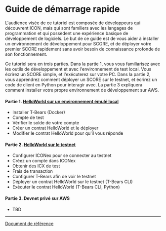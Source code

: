 # Guide de démarrage rapide

L'audience visée de ce tutoriel est composée de développeurs qui découvrent ICON, mais qui sont familiers avec les langages de programmation et qui possèdent une expérience basique de développement de logiciels. Le but de ce guide est de vous aider à installer un environnement de développement pour SCORE, et de déployer votre premier SCORE rapidement sans avoir besoin de connaissance profonde de son fonctionnement.

Ce tutoriel sera en trois parties. Dans la partie 1, vous vous familiarisez avec les outils de développement et avec l'environnement de test local. Vous écrirez un SCORE simple, et l'exécuterez sur votre PC. Dans la partie 2, vous apprendrez comment déployer un SCORE sur le testnet, et écrirez un code de client en Python pour interagir avec. La partie 3 expliquera comment installer votre propre environnement de développement sur AWS.

#### Partie 1. [HelloWorld sur un environnement émulé local](quickstart_p1-fr.md)

- Installer T-Bears (Docker)
- Compte de test
- Vérifier le solde de votre compte
- Créer un contrat HelloWorld et le déployer
- Modifier le contrat HelloWorld pour qu'il vous réponde

#### Partie 2. [HelloWorld sur le testnet](quickstart_p2-fr.md)

- Configurer ICONex pour se connecter au testnet
- Créez un compte dans ICONex
- Obtenir des ICX de test
- Frais de transaction
- Configurer T-Bears afin de voir le testnet
- Déployer un contrat HelloWorld sur le testnet (T-Bears CLI)
- Exécuter le contrat HelloWorld (T-Bears CLI, Python)

#### Partie 3. Devnet privé sur AWS

- TBD

---
[Document de référence](https://github.com/icon-project/icon-project.github.io/tree/3c4d77ced348bc5ea801eb61f55b5ac79e805ebd)
